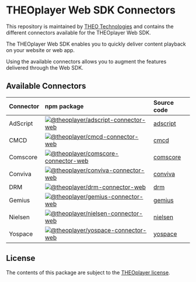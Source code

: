 # THEOplayer Web SDK Connectors

This repository is maintained by [THEO Technologies](https://www.theoplayer.com/) and contains the different connectors
available for the THEOplayer Web SDK.

The THEOplayer Web SDK enables you to quickly deliver content playback on your website or web app.

Using the available connectors allows you to augment the features delivered through the Web SDK.

## Available Connectors

| Connector | npm package                                                                                                                                                                                                             | Source code                                                                 |
|:----------|:------------------------------------------------------------------------------------------------------------------------------------------------------------------------------------------------------------------------|:----------------------------------------------------------------------------|
| AdScript  | [![@theoplayer/adscript-connector-web](https://img.shields.io/npm/v/%40theoplayer%2Fadscript-connector-web?label=%40theoplayer%2Fadscript-connector-web)](https://npmjs.com/package/@theoplayer/adscript-connector-web) | [adscript](https://github.com/THEOplayer/web-connectors/tree/main/adscript) |
| CMCD      | [![@theoplayer/cmcd-connector-web](https://img.shields.io/npm/v/%40theoplayer%2Fcmcd-connector-web?label=%40theoplayer%2Fcmcd-connector-web)](https://npmjs.com/package/@theoplayer/cmcd-connector-web)                 | [cmcd](https://github.com/THEOplayer/web-connectors/tree/main/cmcd)         |
| Comscore  | [![@theoplayer/comscore-connector-web](https://img.shields.io/npm/v/%40theoplayer%2Fcomscore-connector-web?label=%40theoplayer%2Fcomscore-connector-web)](https://npmjs.com/package/@theoplayer/comscore-connector-web) | [comscore](https://github.com/THEOplayer/web-connectors/tree/main/comscore) |
| Conviva   | [![@theoplayer/conviva-connector-web](https://img.shields.io/npm/v/%40theoplayer%2Fconviva-connector-web?label=%40theoplayer%2Fconviva-connector-web)](https://npmjs.com/package/@theoplayer/conviva-connector-web)     | [conviva](https://github.com/THEOplayer/web-connectors/tree/main/conviva)   |
| DRM       | [![@theoplayer/drm-connector-web](https://img.shields.io/npm/v/%40theoplayer%2Fdrm-connector-web?label=%40theoplayer%2Fdrm-connector-web)](https://npmjs.com/package/@theoplayer/drm-connector-web)                     | [drm](https://github.com/THEOplayer/web-connectors/tree/main/drm)           |
| Gemius    | [![@theoplayer/gemius-connector-web](https://img.shields.io/npm/v/%40theoplayer%2Fgemius-connector-web?label=%40theoplayer%2Fgemius-connector-web)](https://npmjs.com/package/@theoplayer/gemius-connector-web)         | [gemius](https://github.com/THEOplayer/web-connectors/tree/main/gemius)     |
| Nielsen   | [![@theoplayer/nielsen-connector-web](https://img.shields.io/npm/v/%40theoplayer%2Fnielsen-connector-web?label=%40theoplayer%2Fnielsen-connector-web)](https://npmjs.com/package/@theoplayer/nielsen-connector-web)     | [nielsen](https://github.com/THEOplayer/web-connectors/tree/main/nielsen)   |
| Yospace   | [![@theoplayer/yospace-connector-web](https://img.shields.io/npm/v/%40theoplayer%2Fyospace-connector-web?label=%40theoplayer%2Fyospace-connector-web)](https://npmjs.com/package/@theoplayer/yospace-connector-web)     | [yospace](https://github.com/THEOplayer/web-connectors/tree/main/yospace)   |

## License

The contents of this package are subject to the [THEOplayer license](https://www.theoplayer.com/terms).
